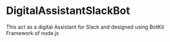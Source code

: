 # DigitalAssistantSlackBot
This act as a digital Assistant for Slack and designed using BotKit Framework of node.js
